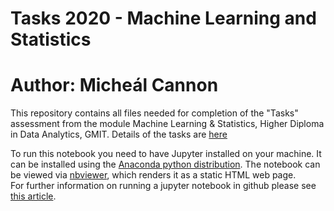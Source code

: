 # Tasks 2020 - Machine Learning and Statistics

# Author: Micheál Cannon

This repository contains all files needed for completion of the "Tasks" assessment from the module Machine Learning & Statistics, Higher Diploma in Data Analytics, GMIT. Details of the tasks are [here](assessment.pdf)


To run this notebook you need to have Jupyter installed on your machine. It can be installed using the [Anaconda python distribution](https://www.anaconda.com/distribution/?gclid=CjwKCAiAis3vBRBdEiwAHXB29Ge6ckCf85KmcygLy1ocSRRtWLoWK12d9VxqI3sIGWiA2GVLrAk7uRoC8RMQAvD_BwE). The notebook can be viewed via [nbviewer](https://nbviewer.jupyter.org/), which renders it as a static HTML web page.  
For further information on running a jupyter notebook in github please see [this article](https://help.github.com/en/github/managing-files-in-a-repository/working-with-jupyter-notebook-files-on-github). 




